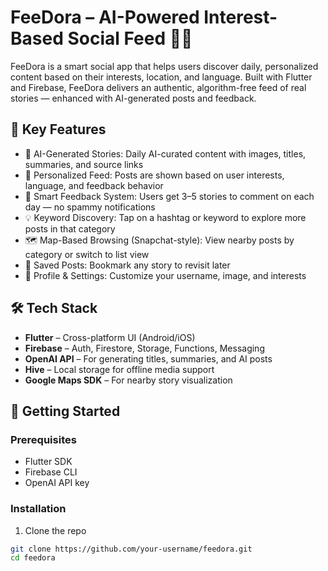 # FeeDora – AI-Powered Interest-Based Social Feed 📲✨

FeeDora is a smart social app that helps users discover daily, personalized content based on their interests, location, and language. Built with Flutter and Firebase, FeeDora delivers an authentic, algorithm-free feed of real stories — enhanced with AI-generated posts and feedback.

## 🌟 Key Features

- 🧠 AI-Generated Stories: Daily AI-curated content with images, titles, summaries, and source links
- 🧭 Personalized Feed: Posts are shown based on user interests, language, and feedback behavior
- 💬 Smart Feedback System: Users get 3–5 stories to comment on each day — no spammy notifications
- 💡 Keyword Discovery: Tap on a hashtag or keyword to explore more posts in that category
- 🗺️ Map-Based Browsing (Snapchat-style): View nearby posts by category or switch to list view
- 📌 Saved Posts: Bookmark any story to revisit later
- 👤 Profile & Settings: Customize your username, image, and interests

## 🛠 Tech Stack

- **Flutter** – Cross-platform UI (Android/iOS)
- **Firebase** – Auth, Firestore, Storage, Functions, Messaging
- **OpenAI API** – For generating titles, summaries, and AI posts
- **Hive** – Local storage for offline media support
- **Google Maps SDK** – For nearby story visualization

## 🚀 Getting Started

### Prerequisites
- Flutter SDK
- Firebase CLI
- OpenAI API key

### Installation

1. Clone the repo
```bash
git clone https://github.com/your-username/feedora.git
cd feedora
